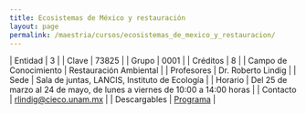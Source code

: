 ```yaml
---
title: Ecosistemas de México y restauración
layout: page
permalink: /maestria/cursos/ecosistemas_de_mexico_y_restauracion/
---
```




| Entidad | 3 |
| Clave | 73825 |
| Grupo | 0001 |
| Créditos | 8 |
| Campo de Conocimiento | Restauración Ambiental |
| Profesores | Dr. Roberto Lindig |
| Sede | Sala de juntas, LANCIS, Instituto de Ecología |
| Horario | Del 25 de marzo al 24 de mayo, de lunes a viernes de 10:00 a 14:00 horas |
| Contacto | <rlindig@cieco.unam.mx> |
| Descargables |  [Programa](/assets/docs/cursos/ecosistemas_mexico_restauracion.pdf) |




